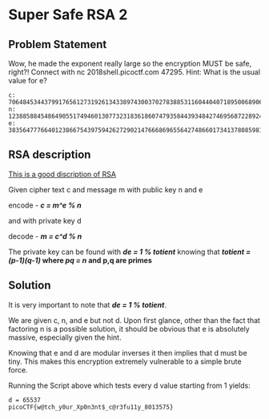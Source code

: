 # Super Safe RSA 2
## Problem Statement
Wow, he made the exponent really large so the encryption MUST be safe, right?! Connect with nc 2018shell.picoctf.com 47295. 
Hint: What is the usual value for e?
```
c: 70648453443799176561273192613433897430037027838853116044040718950068906876144287731047805056610163038147104640594001502798337467509546162576662030546605519991910425967761459464534457596325336944667219755507066489390204229698692891912490412513035576883365639588816054344956397379971485674650819037449059115199
n: 123885884548649055174946013077323183618607479358443934842746956872289241405116636012909279872061477537649004574771569976757356410676209055332222477996214557124237835552585109457785115238769772201078375029876189782516963841998081872241312264662988324642461867957671535019831757671808586018026593299701392488081
e: 38356477766401238667543975942627290214766686965564274866017341378085981923969996510947132122068441349412331230094296754480423561179653599367473736988589485715435824018444078741598866190525976122140603812792499876819141313298674734617533751466426270497917531370149959697667726557550695999960497926762849584029
```
## RSA description
[This is a good discription of RSA](https://simple.wikipedia.org/wiki/RSA_algorithm)

Given cipher text c and message m with public key n and e

encode - **_c = m^e % n_**

and with private key d

decode - **_m = c^d % n_**

The private key can be found with **_de = 1 % totient_** knowing that
**_totient = (p-1)(q-1)_ where _pq = n_ and p,q are primes**

## Solution
It is very important to note that **_de = 1 % totient_**.

We are given c, n, and e but not d. Upon first glance, other than the fact that factoring n is a possible solution, it should be obvious that e is absolutely massive, especially given the hint. 

Knowing that e and d are modular inverses it then implies that d must be tiny. This makes this encryption extremely vulnerable to a simple brute force. 

Running the Script above which tests every d value starting from 1 yields:
```
d = 65537
picoCTF{w@tch_y0ur_Xp0n3nt$_c@r3fu11y_8013575}
```
